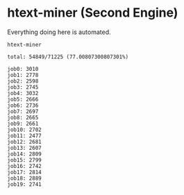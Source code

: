 # htext-miner (Second Engine)

Everything doing here is automated.

```
htext-miner

total: 54849/71225 (77.00807300807301%)

job0: 3010
job1: 2778
job2: 2598
job3: 2745
job4: 3032
job5: 2666
job6: 2736
job7: 2697
job8: 2665
job9: 2661
job10: 2702
job11: 2477
job12: 2681
job13: 2607
job14: 2809
job15: 2799
job16: 2742
job17: 2814
job18: 2889
job19: 2741
```